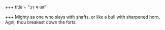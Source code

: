 +++
title = "३९ य उग्र"

+++
Mighty as one who slays with shafts, or like a bull with sharpened horn,  
     Agni, thou breakest down the forts.